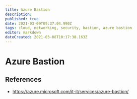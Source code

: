 ```yaml
---
title: Azure Bastion
description: 
published: true
date: 2021-03-09T09:37:04.990Z
tags: cloud, networking, security, bastion, azure bastion
editor: markdown
dateCreated: 2021-03-08T10:17:38.163Z
---
```


# Azure Bastion
## References
- https://azure.microsoft.com/it-it/services/azure-bastion/	
